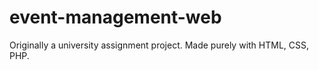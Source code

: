 # event-management-web
Originally a university assignment project. Made purely with HTML, CSS, PHP.
